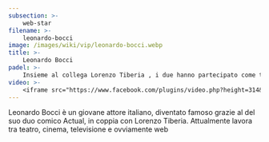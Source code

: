 ```yaml
---
subsection: >-
    web-star
filename: >-
    leonardo-bocci
image: /images/wiki/vip/leonardo-bocci.webp
title: >-
    Leonardo Bocci
padel: >-
    Insieme al collega Lorenzo Tiberia , i due hanno partecipato come testimonial al torneo Padelevolution tenutosi al circolo Due Ponti di Roma, oltre a girare un video di spot per l’evento, hanno anche assistito come spettatori alla finale del torneo
video: >-
    <iframe src="https://www.facebook.com/plugins/video.php?height=314&href=https%3A%2F%2Fwww.facebook.com%2Factualproduction%2Fvideos%2F328701374472644%2F&show_text=false&width=560" width="560" height="314" style="border:none;overflow:hidden" scrolling="no" frameborder="0" allowfullscreen="true" allow="autoplay; clipboard-write; encrypted-media; picture-in-picture; web-share" allowFullScreen="true"></iframe>
---
```

Leonardo Bocci è un giovane attore italiano, diventato famoso grazie al del suo duo comico Actual, in coppia con Lorenzo Tiberia. Attualmente lavora tra teatro, cinema, televisione e ovviamente web